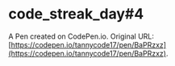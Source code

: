 # code_streak_day#4

A Pen created on CodePen.io. Original URL: [https://codepen.io/tannycode17/pen/BaPRzxz](https://codepen.io/tannycode17/pen/BaPRzxz).

